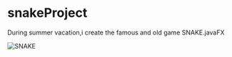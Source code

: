 # snakeProject
During summer vacation,i create the famous and old game SNAKE.javaFX

![SNAKE](https://user-images.githubusercontent.com/49733917/149296798-3acf7fe3-9f63-4c4a-8b76-cc7aa62ff1db.png)

